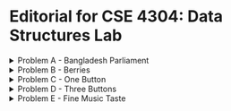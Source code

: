 # Editorial for CSE 4304: Data Structures Lab

<details>
<summary>Problem A - Bangladesh Parliament</summary>

<details>
<summary>Hint 1</summary>

Can you understand the seating arrangement from the input?

</details>

<details>
<summary>Hint 2</summary>

What will happen if you reverse the input?

</details>

<details>
<summary>Solution</summary>

The seating arrangement of the MPs form a binary search tree. In the odd sessions, the speech order follows a post-order traversal of the tree. In the even session, the speech order follows a modified post-order traversal where the right subtree is visited before the left subtree.

Had you been given the tree, you could have found the even session speech order easily. But since you are given the odd session speech order, you have to build the tree from it first.

To build the same binary search tree, you need to insert the root first and make sure that the parent of any other node is inserted before it. Here you need to make an observation.

The observation is, in the odd session speech order the children will always come before the parent (because it follows post-order traversal). So, if you reverse the speech order, you'll get the parent before the children. With this order, you can now build the same binary tree that describes the seating arrangement of the MPs.

So to solve the problem, you need to reverse the given order, insert the nodes one by one to create a BST and then perform the traversal in the described manner.

</details>
</details>


<details>
<summary>Problem B - Berries</summary>

<details>
<summary>Solution</summary>

If a berry is in the $i$-th group, there are exactly $(i-1)$ groups before it.

You can store the label of the last berry of the each group in an array. For every group, you can get the label of the last berry by adding the number of berries in that group and all groups before it (Prefix Sum). After that, whenever you're asked in which group the berry $x$ is in, you can simply answer it by telling the number of elements in this prefix sum array that are strictly smaller than $x$.

Since the array size is at most $1e5$ and you have to answer $1e5$ queries, for every query you can not traverse the array and count the number of elements one by one (an algorithm with a time complexity of $O(nm)$ is too slow for this problem). What you can do is perform binary search!

With binary search, you can answer each query in $O(log(n))$ time. For m queries, the total time complexity will be $O(mlog(n))$. You can write the code for binary search on your own or use the STL function lower_bound(). Or you can save the values of the prefix sum array in an ordered set and use the order_of_key() function to answer the queries.

</details>

<details>

<summary>Alternate Solution</summary>

Since the total number of berries is only $1e6$ at most, you can simply save the group number of every berry in an array. From this array, you can tell which berry is in which group in $O(1)$ time.

</details>
</details>


<details>
<summary>Problem C - One Button</summary>

<details>
<summary>Hint</summary>

Which data structure follows a Last In First Out (LIFO) order?

</details>

<details>
<summary>Solution</summary>

This is a straightforward Stack problem. When an alphabet key is pressed, you push it onto the stack, and when '<' is pressed, you pop a character from the stack.

The Stack operates on the Last In First Out (LIFO) principle, so the top of the stack always contains the last character in the string. To print the string, you need to output the characters from the stack in the reverse order of their popping sequence.

Pro Tip: By using the push_back() and pop_back() function of the string data structure in C++, you can emulate the task of a stack and finally print the string without needing to reverse it.

</details>
</details>


<details>
<summary>Problem D - Three Buttons</summary>

<details>
<summary>Hint</summary>

Use Linked List.

</details>

<details>
<summary>Solution</summary>

This is probably the most annoying problem of the contest.

You can use a pointer or iterator to point to the cursor and insert or remove elements. However, as it is an implementation problem, it is more difficult to code than understand. So a sample implementation is given:

</details>

<details>
<summary>Code</summary>

```cpp
#include <bits/stdc++.h>
using namespace std;

#define int long long
#define fastio ios_base::sync_with_stdio(0); cin.tie(0)
#define endl "\n"



void pre()
{
    fastio;

    
}

void solve(int tc)
{
    string str;
    getline(cin, str);

    list<char> linked_list;
    auto it=linked_list.begin(); // Declaring iterator.

    int i, n=str.size();
    for(i=0; i<n; i++)
    {
        // Delete character
        if(str[i]=='<')
        {
            if(it==linked_list.begin()) continue; // Can't delete from here.
            it=linked_list.erase(--it); // Delete the previous character.
        }

        // Jump
        else if(str[i]=='[') it=linked_list.begin();
        else if(str[i]==']') it=linked_list.end();

        // Insert character
        else
        {
            it=linked_list.insert(it, str[i]);
            it++;
        }
    }

    // Print all characters of the list.
    for(auto ch: linked_list) cout << ch;
}

signed main()
{
    pre();

    int tc, tt=1;
    cin >> tt;

    cin.ignore(); // Ignore the newline after the number of testcases.
    
    for(tc=1; tc<=tt; tc++)
    {
        solve(tc);
        cout << endl;
    }

    return 0;
}
```

</details>

<details>
<summary>Alternate Solution</summary>

If the '[' and ']' characters (let's call these jumps) had not been here, this would have been almost the same problem as $C$ (not exactly same because you may have to ignore some deletions here in case they are invalid).

You can try solving the problem $C$ and when you encounter a jump, you store the result and go to solve a new 'segment'.

Depending on where you jump from, you have to add your segment to the front or back of your answer. You can manage it with a double ended queue or 'deque'.

</details>

<details>
<summary>Code</summary>

```cpp
#include <bits/stdc++.h>
using namespace std;

#define int long long
#define fastio ios_base::sync_with_stdio(0); cin.tie(0)
#define endl "\n"



void pre()
{
    fastio;


}

void solve(int tc)
{
    string str, segment;
    getline(cin, str);

    deque<string> dq;
    int i, n=str.size(), flag=0; // flag=0 means pointer is at back, flag=1 means otherwise.
    for(i=0; i<n; i++)
    {
        // Delete character
        if(str[i]=='<')
        {
            // If the current segment is not empty, delete its last character.
            if(!segment.empty()) segment.pop_back();

            // If the current segment is empty, delete from the previous segment.
            else if(!dq.empty() && flag==0)
            {
                dq.back().pop_back();
                if(dq.back().empty()) dq.pop_back(); // If segment becomes empty, remove it from deque.
            }
        }

        // Jump
        else if(str[i]=='[' || str[i]==']')
        {
            if(!segment.empty()) // No need to add empty segments.
            {
                if(flag==0) dq.push_back(segment);
                else dq.push_front(segment);
            }

            segment=""; // Initializing new segment.

            if(str[i]==']') flag=0;
            else flag=1;
        }

        // Insert character
        else segment.push_back(str[i]);
    }

    // Add the last segment.
    if(flag==0) dq.push_back(segment);
    else dq.push_front(segment);

    n=dq.size();
    for(i=0; i<n; i++) cout << dq[i];
}

signed main()
{
    pre();

    int tc, tt=1;
    cin >> tt;

    cin.ignore(); // Ignore the newline after the number of testcases.

    for(tc=1; tc<=tt; tc++)
    {
        solve(tc);
        cout << endl;
    }

    return 0;
}
```

</details>
</details>


<details>
<summary>Problem E - Fine Music Taste</summary>

<details>
<summary>Hint 1</summary>

Suppose your playlist contains some compositions. What will happen if you add a new one?

Will it always increase the pleasure, always decrease the pleasure or does it depend on something?

</details>

<details>
<summary>Hint 2</summary>

Adding a new composition to a playlist always increases its length.

</details>

<details>
<summary>Hint 3</summary>

When will the smallest beauty value of a playlist change?

</details>

<details>
<summary>Hint 3.5</summary>

If adding a new composition to a playlist doesn't change the smallest beauty value of the playlist, it will always increase the pleasure.

</details>

<details>
<summary>Hint 4</summary>

Is there any reason to leave out the most beautiful composition from your playlist?

</details>

<details>
<summary>Hint 4.5</summary>

Is there any reason to replace one of the compositions of your playlist with a less beautiful one?

</details>

<details>
<summary>Solution</summary>

At first let's simplify the problem by ignoring the constraint of the maximum playlist size. Here, playlist size means the number of compositions in the playlist, which is given as $k$ in the problem statement. In the simplified version of the problem, you can keep as many compositions as you want.

You need to sort the compositions by their beauty in decreasing order. Now you have the most beautiful composition in position $0$ and the least beautiful composition in position $(n-1)$.

Now, if you keep any composition in your playlist, you must also keep all the compositions before it (because they will increase the time length leaving the smallest beauty unchanged). So, the optimal playlist will be a prefix of this sorted array.

There are exactly $n$ options for the size of the prefix. You can check all the options.

You need to traverse the array once, keep a running sum of length and a running min of beauty (since the array is sorted, the latest composition you're picking is the least beautiful), calculate the pleasure for every prefix and pick the best answer.

Now let's introduce the playlist size constraint again. You can't keep more than $k$ compositions in your playlist.

Just like before, you need to traverse your sorted array and add the compositions to your playlist one by one. In every iteration, calculate the pleasure and compare it with the maximum pleasure discovered yet.

There is a slight difference this time. When your composition size becomes greater than $k$, you have to remove the extra composition. Since the minimum beauty of your playlist is only determined by the latest composition, it is always optimal to delete the shortest composition. To keep track of the shortest composition in the playlist at any time, use a heap (priority_queue). Traverse the full array like this and pick the best answer.

</details>
</details>
